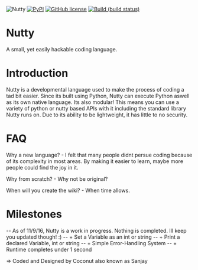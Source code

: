 ![Nutty](https://img.shields.io/badge/Nutty-v1.02.2b-brightgreen.svg)
[![PyPI](https://img.shields.io/pypi/pyversions/discord.py.svg)](https://pypi.python.org/pypi/discord.py/)
[![GitHub license](https://img.shields.io/badge/license-MIT-blue.svg)](https://raw.githubusercontent.com/C-oconut/Nutty/master/LICENSE)
[![Build (build status)](https://img.shields.io/teamcity/http/teamcity.jetbrains.com/s/bt345.svg)]()

# Nutty

A small, yet easily hackable coding language.

# Introduction
Nutty is a developmental language used to make the process of coding a tad bit easier. 
Since its built using Python, Nutty can execute Python aswell as its own native language.
Its also modular! This means you can use a variety of python or nutty based APIs with it including
the standard library Nutty runs on. Due to its ability to be lightweight, it has little to no security. 

# FAQ
  Why a new language?
    - I felt that many people didnt persue coding because of its complexity in most areas. 
    By making it easier to learn, maybe more people could find the joy in it.
  
  Why from scratch?
    - Why not be original? 
  
  When will you create the wiki?
    - When time allows.

# Milestones
-- As of 11/9/16, Nutty is a work in progress. Nothing is completed. Ill keep you updated though! :)
-- + Set a Variable as an int or string
-- + Print a declared Variable, int or string
-- + Simple Error-Handling System
-- + Runtime completes under 1 second



=> Coded and Designed by Coconut also known as Sanjay
